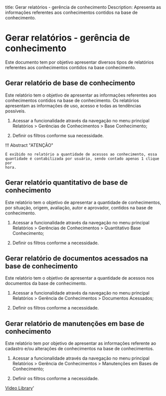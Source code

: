 title: Gerar relatórios - gerência de conhecimento
Description: Apresenta as informações referentes aos conhecimentos contidos na base de conhecimento.
# Gerar relatórios - gerência de conhecimento

Este documento tem por objetivo apresentar diversos tipos de relatórios
referentes aos conhecimentos contidos na base conhecimento.


Gerar relatório de base de conhecimento
-------------------------------------------

Este relatório tem o objetivo de apresentar as informações referentes aos
conhecimentos contidos na base de conhecimento. Os relatórios apresentam as informações de uso, acesso e todas as tendências possíveis.

1.  Acessar a funcionalidade através da navegação no menu principal Relatórios
    \> Gerências de Conhecimentos \> Base Conhecimento;

2.  Definir os filtros conforme sua necessidade.

!!! Abstract "ATENÇÃO"

    É exibido no relatório a quantidade de acessos ao conhecimento, essa
    quantidade é contabilizada por usuário, sendo contado apenas 1 clique por
    hora.  

Gerar relatório quantitativo de base de conhecimento
--------------------------------------------------------

Este relatório tem o objetivo de apresentar a quantidade de conhecimentos, por
situação, origem, avaliação, autor e aprovador, contidos na base de
conhecimento.

1.  Acessar a funcionalidade através da navegação no menu principal Relatórios
    \> Gerências de Conhecimentos \> Quantitativo Base Conhecimento;

2.  Definir os filtros conforme a necessidade.

Gerar relatório de documentos acessados na base de conhecimento
-------------------------------------------------------------------

Este relatório tem o objetivo de apresentar a quantidade de acessos nos
documentos da base de conhecimento.

1.  Acessar a funcionalidade através da navegação no menu principal Relatórios
    \> Gerência de Conhecimentos \> Documentos Acessados;

2.  Definir os filtros conforme a necessidade.

Gerar relatório de manutenções em base de conhecimento
----------------------------------------------------------

Este relatório tem por objetivo de apresentar as informações referente ao
cadastro e/ou alterações de conhecimentos na base de conhecimentos.

1.  Acessar a funcionalidade através da navegação no menu principal Relatórios
    \> Gerência de Conhecimentos \> Manutenções em Bases de Conhecimento;

2.  Definir os filtros conforme a necessidade.


<i class='fa fa-youtube-play  fa-2x' style='color:#97ce17;vertical-align: middle;'> </i> [Video Library](https://www.youtube.com/playlist?list=PLB5qK2uzf2RMbaWr-pRsc9bsaVnc_xTzd)'

<!-- !!! tip "About"

    <b>Product/Version:</b> CITSmart | 9.00 &nbsp;&nbsp;
    <b>Updated:</b>01/16/2019 - Anna Martins

